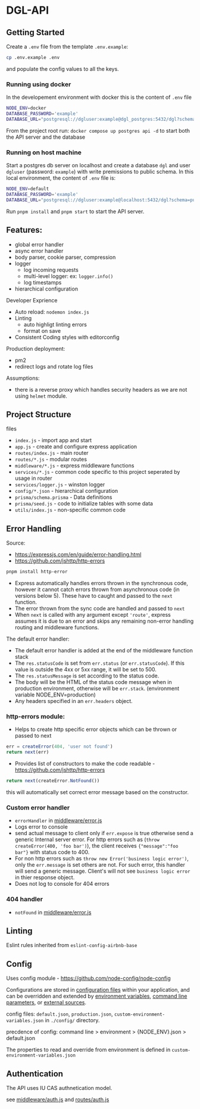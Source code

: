 # DGL-API

## Getting Started

Create a `.env` file from the template `.env.example`: 
```bash
cp .env.example .env
``` 
and populate the config values to all the keys.

### Running using docker
In the developement environment with docker this is the content of `.env` file

```bash
NODE_ENV=docker
DATABASE_PASSWORD='example'
DATABASE_URL="postgresql://dgluser:example@dgl_postgres:5432/dgl?schema=public"
```
From the project root run: `docker compose up postgres api -d` to start both the API server and the database

### Running on host machine

Start a postgres db server on localhost and create a database `dgl` and user `dgluser` (password: `example`) with write premissions to public schema. In this local environment, the content of `.env` file is:

```bash
NODE_ENV=default
DATABASE_PASSWORD='example'
DATABASE_URL="postgresql://dgluser:example@localhost:5432/dgl?schema=public"
```

Run `pnpm install` and `pnpm start` to start the API server.

## Features:
- global error handler
- async error handler
- body parser, cookie parser, compression
- logger
  - log incoming requests
  - multi-level logger: ex: `logger.info()`
  - log timestamps
- hierarchical configuration

Developer Exprience
- Auto reload:  `nodemon index.js`
- Linting
    - auto highligt linting errors
    - format on save
- Consistent Coding styles with editorconfig

Production deployment:
- pm2
- redirect logs and rotate log files

Assumptions:
- there is a reverse proxy which handles security headers as we are not using `helmet` module.

## Project Structure
files 
- `index.js` - import app and start
- `app.js` - create and configure express application
- `routes/index.js` - main router
- `routes/*.js` - modular routes
- `middleware/*.js` - express middleware functions
- `services/*.js` - common code specific to this project seperated by usage in router
- `services/logger.js` - winston logger
- `config/*.json` - hierarchical configuration
- `prisma/schema.prisma` - Data definitions
- `prisma/seed.js` - code to initialize tables with some data
- `utils/index.js` - non-specific common code

## Error Handling
Source:
- https://expressjs.com/en/guide/error-handling.html
- https://github.com/jshttp/http-errors

```bash
pnpm install http-error
```

- Express automatically handles errors thrown in the synchronous code, however it cannot catch errors thrown from asynchronous code (in versions below 5). These have to caught and passed to the `next` function.
- The error thrown from the sync code are handled and passed to `next`
- When `next` is called with any argument except `'route'`, express assumes it is due to an error and skips any remaining non-error handling routing and middleware functions.

The default error handler:
- The default error handler is added at the end of the middleware function stack
- The `res.statusCode` is set from `err.status` (or `err.statusCode`). If this value is outside the 4xx or 5xx range, it will be set to 500.
- The `res.statusMessage` is set according to the status code.
- The body will be the HTML of the status code message when in production environment, otherwise will be `err.stack`. (environment variable NODE_ENV=production)
- Any headers specified in an `err.headers` object.

### http-errors module:
- Helps to create http specific error objects which can be thrown or passed to next
```javascript
err = createError(404, 'user not found')
return next(err)
```
- Provides list of constructors to make the code readable - https://github.com/jshttp/http-errors

```javascript
return next(createError.NotFound())
```
this will automatically set correct error message based on the constructor.

### Custom error handler
- `errorHandler` in [middleware/error.js](middleware/error.js)
- Logs error to console
- send actual message to client only if `err.expose` is true otherwise send a generic Internal server error.  For http errors such as (`throw createError(400, 'foo bar')`), the client receives `{"message":"foo bar"}` with status code to 400.
- For non http errors such as  `throw new Error('business logic error')`, only the `err.message` is set others are not. For such error, this handler will send a generic message. Client's will not see `business logic error` in thier response object.
- Does not log to console for 404 errors

### 404 handler
- `notFound` in [middleware/error.js](middleware/error.js)

## Linting

Eslint rules inherited from `eslint-config-airbnb-base`

## Config

Uses config module - https://github.com/node-config/node-config

Configurations are stored in [configuration files](https://github.com/node-config/node-config/wiki/Configuration-Files) within your application, and can be overridden and extended by [environment variables](https://github.com/lorenwest/node-config/wiki/Environment-Variables), [command line parameters](https://github.com/node-config/node-config/wiki/Command-Line-Overrides), or [external sources](https://github.com/lorenwest/node-config/wiki/Configuring-from-an-External-Source).

config files: `default.json`, `production.json`, `custom-environment-variables.json` in `./config/` directory.

precdence of config: command line > environment > {NODE_ENV}.json > default.json

The properties to read and override from environment is defined in `custom-environment-variables.json`

## Authentication

The API uses IU CAS authnetication model. 

see [middleware/auth.js](middleware/auth.js) and [routes/auth.js](routes/auth.js)
